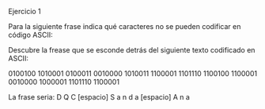 Ejercicio 1

Para la siguiente frase indica qué caracteres no se pueden codificar en código ASCII:

Descubre la frease que se esconde detrás del siguiente texto codificado en ASCII:

0100100
1010001
0100011
0010000
1010011
1100001
1101110
1100100
1100001
0010000
1000001
1101110
1100001

La frase seria: D Q C [espacio] S a n d a [espacio] A n a

